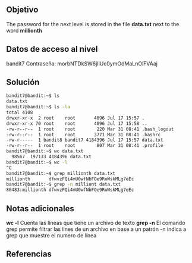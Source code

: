 ## Objetivo
The password for the next level is stored in the file **data.txt** next to the word **millionth**
## Datos de acceso al nivel
bandit7
Contraseña: morbNTDkSW6jIlUc0ymOdMaLnOlFVAaj
## Solución
```bash
bandit7@bandit:~$ ls
data.txt
bandit7@bandit:~$ ls -la
total 4108
drwxr-xr-x  2 root    root       4096 Jul 17 15:57 .
drwxr-xr-x 70 root    root       4096 Jul 17 15:58 ..
-rw-r--r--  1 root    root        220 Mar 31 08:41 .bash_logout
-rw-r--r--  1 root    root       3771 Mar 31 08:41 .bashrc
-rw-r-----  1 bandit8 bandit7 4184396 Jul 17 15:57 data.txt
-rw-r--r--  1 root    root        807 Mar 31 08:41 .profile
bandit7@bandit:~$ wc data.txt
  98567  197133 4184396 data.txt
bandit7@bandit:~$ wc -l
^C
bandit7@bandit:~$ grep millionth data.txt
millionth       dfwvzFQi4mU0wfNbFOe9RoWskMLg7eEc
bandit7@bandit:~$ grep -n milliont data.txt
86483:millionth dfwvzFQi4mU0wfNbFOe9RoWskMLg7eEc
```
## Notas adicionales
**wc -l**  Cuenta las líneas que tiene un archivo de texto
**grep -n** El comando grep permite filtrar las lines de un archivo en base a un patrón
		-n indica a grep que muestre el numero de línea
## Referencias
